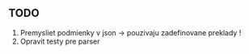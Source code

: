 ## TODO
1. Premysliet podmienky v json -> pouzivaju zadefinovane preklady !
2. Opravit testy pre parser
